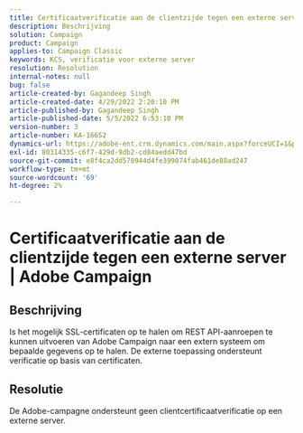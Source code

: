 ```yaml
---
title: Certificaatverificatie aan de clientzijde tegen een externe server | Adobe Campaign
description: Beschrijving
solution: Campaign
product: Campaign
applies-to: Campaign Classic
keywords: KCS, verificatie voor externe server
resolution: Resolution
internal-notes: null
bug: false
article-created-by: Gagandeep Singh
article-created-date: 4/29/2022 2:20:10 PM
article-published-by: Gagandeep Singh
article-published-date: 5/5/2022 6:53:10 PM
version-number: 3
article-number: KA-16652
dynamics-url: https://adobe-ent.crm.dynamics.com/main.aspx?forceUCI=1&pagetype=entityrecord&etn=knowledgearticle&id=5b70dc75-c7c7-ec11-a7b6-0022480a1de4
exl-id: 80314335-c6f7-429d-9db2-cd84aedd47bd
source-git-commit: e8f4ca2dd578944d4fe399074fab461de88ad247
workflow-type: tm+mt
source-wordcount: '69'
ht-degree: 2%

---
```


# Certificaatverificatie aan de clientzijde tegen een externe server | Adobe Campaign

## Beschrijving


Is het mogelijk SSL-certificaten op te halen om REST API-aanroepen te kunnen uitvoeren van Adobe Campaign naar een extern systeem om bepaalde gegevens op te halen. De externe toepassing ondersteunt verificatie op basis van certificaten.


## Resolutie


De Adobe-campagne ondersteunt geen clientcertificaatverificatie op een externe server.
